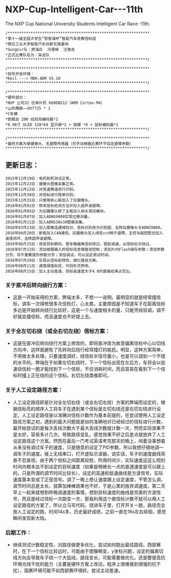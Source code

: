 # NXP-Cup-Intelligent-Car---11th
The NXP Cup National University Students Intelligent Car Race -11th.

    /**************************************************************
    *第十一届全国大学生“恩智浦杯”智能汽车竞赛信标组
    *西北工业大学智能汽车创新实践基地
    *Gungnir队：廖海兵  冯雪峰  汪强龙
    *正式比赛队名为：枭龙队
    **************************************************************/

    /**************************************************************
    *软件开发环境：
    *Keil ---> MDK-ARM V5.10
    **************************************************************/

    /**************************************************************
    *硬件部分：
    *NXP 公司32 位单片机 K60DN512（ARM Cortex-M4）
    *山外鹰眼——OV7725 * 1
    *C车模
    *欧姆龙 200 线双向编码器*2
    *0.96寸 OLED 128*64 显示屏*2 + 按键 *8 + 鼠标编码器*2
    **************************************************************/
    
    /**************************************************************
    *最终方案为单摄像头、无避障传感器（可手动根据比赛环节设定避障参数）
    **************************************************************/

## 更新日志：
    2015年12月19日：电机舵机测试正常。
    2015年12月22日：摄像头图像采集正常。
    2015年12月22日：对竞速赛道进行识别。
    2015年12月30日：对信标进行简单识别。
    2015年12月31日：只使用核心板加入了后摄像头。
    2016年01月01日：修改信标检测方法并加入超声波避障。
    2016年01月05日：为后摄像头焊了主板加入相关调试模块。
    2016年01月07日：加入ADNS9800实现位移测量。
    2016年01月11日：加入ADNS30x30图像采集。
    2016年03月23日：加入图像连通域划分、信标识别改为识别圆、去除后摄像头与ADNS9800。
    2016年04月20日：新板加入CAN通信、后摄像头加入线性ccd用于避障、主控与副控配合加入速度闭环、去除超声波避障。
    2016年06月15日：改变目标朝向，使车略偏离信标掠过，提前减速，从信标后方绕过。
    2016年07月12日：添加根据输入的信标信息做路径控制；添加片内Flash储存参数；添加参数分页，将不重要度的参数分页；添加调试，可以设定调试时间。
    2016年07月28日：实现从信标前转向，细化路径方案。
    2016年08月11日：速度阈值标定，代码形式修改。
    2016年08月15日：加入主动差速，目标高速度大于4.0时直接给满占空比。




### 关于直冲后转向绕行方案：
* 这是一开始采用的方案，弊端太多，不想一一说明。最明显的就是经常撞信标，调车一次得修很多次信标灯，心太累。主要原因是不知道车子在距离信标多远是开始转向绕行比较好，这是一个与速度相关的量，只能凭经验调，调不好就会撞信标，而且速度也不好提上去。



### 关于全左切右绕（或全右切左绕）信标方案：
* 这是在直冲后转向绕行方案上修改的，即将直冲改为故意偏离信标中心以切线方向冲，这样就避免了先转向后绕行经常撞灯的尴尬。明显，这种方案简单，不用做太多处理，只要速度调好，绕信标半径尽量小，也是可以调到一个不错的水平的。弊端在于如果左切右绕时，下一个信标出现在左后方，车将会以低速绕信标一圈才能找到下一个信标，不仅消耗时间，而且容易在看到下一个信标时撞上正在绕的这个信标。右切左绕类推即可。



### 关于人工设定路径方案：
* 人工设定路径即是针对全左切右绕（或全右切左绕）方案的弊端而设定的，根据信标亮的顺序人工将车子在遇到某个信标是左切右绕还是右切左绕进行设定。人工设定路径是以准确对信标计数作为基本前提的，在尝试使用人工设定路径方案之初，遇到的最大问题就是如何准确地对已经经过的信标进行计数，最开始尝试的是每次丢线次数大于最大丢线次数就计数一次，然而实际效果不是太好，容易多计几次，导致路径变乱，感觉效果不好之后差点就放弃了人工设定路径这个方案。然而在最后一门考试英语考完那天的晚上，闲着没事想着从来没有调过车子的速度，只是随意的设定了PID参数，所以我想仔细地调一调车子的速度。接上无线串口，打开虚拟示波器，说实话，车子的速度曲线简直不忍直视，由于两个信标之间距离较短，所用时间少，实际速度这这么短的时间内根本达不到设定的目标速度（如果是稍微长一点的直道速度是可以跟上的，只是所谓的调节时间比较长），设定的高速和低速曲线是方波信号，实际速度基本变成了正弦信号。调了一晚上想让速度跟上设定速度，不管怎么调，调节时间总是太长，就算加棒棒效果也不好，于是心累的放弃调速度。第二天早上一起来就想到昨晚调速度的事情，想到目标速度的曲线是完美的方波信号，而且是经过信标一次跳变一次，那我利用这个做信标计数不就可以用人工设定路径的方案了，所以立马写代码，烧进车子里，打开开关一跑，路径完全按人工设定的跑，时间14s多，历史最好成绩，之前一直在16s左右徘徊，感觉瞬间发现新大陆。



### 后期工作：
* 继续测试计数稳定性，对路径做更多优化，尝试如何跑出最佳路径。西部赛时，在下一个信标比较远时，可能由于图像畸变，y坐标问题，设定的偏离切线方向会导致车子绕一个大弧线，路径变长，可能需要做优化。还是要提高抗环境光线干扰的能力（主要是硬件方案上改动，程序上很难做到很强的抗干扰），国赛环境可能不如西部赛环境好。尝试主动差速。
